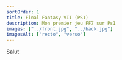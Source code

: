 ```yaml
---
sortOrder: 1
title: Final Fantasy VII (PS1)
description: Mon premier jeu FF7 sur Ps1
images: ["../front.jpg", "../back.jpg"]
imagesAlt: ["recto", "verso"]
---
```


Salut
